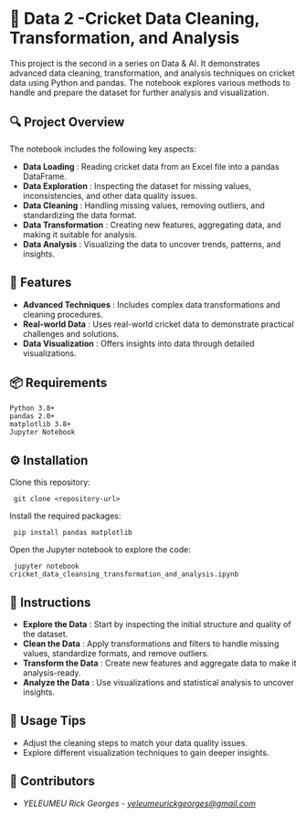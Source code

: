 # 🏏 Data 2 -Cricket Data Cleaning, Transformation, and Analysis 

This project is the second in a series on Data & AI. It demonstrates advanced data cleaning, transformation, and analysis techniques on cricket data using Python and pandas. The notebook explores various methods to handle and prepare the dataset for further analysis and visualization.

## 🔍 Project Overview 

The notebook includes the following key aspects:

- **Data Loading** : Reading cricket data from an Excel file into a pandas DataFrame.
- **Data Exploration** : Inspecting the dataset for missing values, inconsistencies, and other data quality issues.
- **Data Cleaning** : Handling missing values, removing outliers, and standardizing the data format.
- **Data Transformation** : Creating new features, aggregating data, and making it suitable for analysis.
- **Data Analysis** : Visualizing the data to uncover trends, patterns, and insights.

## 🌟 Features

- **Advanced Techniques** : Includes complex data transformations and cleaning procedures.
- **Real-world Data** : Uses real-world cricket data to demonstrate practical challenges and solutions.
- **Data Visualization** : Offers insights into data through detailed visualizations.

## 📦 Requirements 

    Python 3.8+
    pandas 2.0+
    matplotlib 3.8+
    Jupyter Notebook
## ⚙️ Installation</h1>
  Clone this repository:
     
     git clone <repository-url>
     
  Install the required packages:
      
     pip install pandas matplotlib

Open the Jupyter notebook to explore the code:

     jupyter notebook cricket_data_cleansing_transformation_and_analysis.ipynb

## 📝 Instructions 

- **Explore the Data** : Start by inspecting the initial structure and quality of the dataset.
- **Clean the Data** : Apply transformations and filters to handle missing values, standardize formats, and remove outliers.
- **Transform the Data** : Create new features and aggregate data to make it analysis-ready.
- **Analyze the Data** : Use visualizations and statistical analysis to uncover insights.
  
## 🔑 Usage Tips 
- Adjust the cleaning steps to match your data quality issues.
- Explore different visualization techniques to gain deeper insights.

## 👥 Contributors

- *YELEUMEU Rick Georges - yeleumeurickgeorges@gmail.com*
